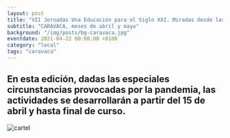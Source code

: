 ```yaml
---
layout: post
title: "VII Jornadas Una Educación para el Siglo XXI. Miradas desde las Ciencias y las Artes"
subtitle: "CARAVACA, meses de abril y mayo"
background: "/img/posts/bg-caravaca.jpg"
eventdate: 2021-04-22 00:00:00 +0100
category: "local"
tags: "caravaca"
---
```

## En esta edición, dadas las especiales circunstancias provocadas por la pandemia, las actividades se desarrollarán a partir del 15 de abril y hasta final de curso.  
![cartel](/img/posts/1campañapub.png)  
